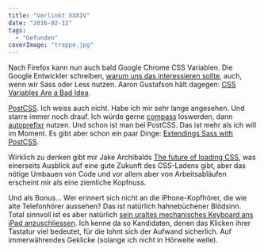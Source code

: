 ```yaml
---
title: "Verlinkt XXXIV"
date: "2016-02-12"
tags:
  - "Gefunden"
coverImage: "treppe.jpg"
---
```


Nach Firefox kann nun auch bald Google Chrome CSS Variablen. Die Google Entwickler schreiben, [warum uns das interessieren sollte](https://developers.google.com/web/updates/2016/02/css-variables-why-should-you-care), auch, wenn wir Sass oder Less nutzen. Aaron Gustafson hält dagegen: [CSS Variables Are a Bad Idea](https://www.aaron-gustafson.com/notebook/css-variables-are-a-bad-idea/).

[PostCSS](https://github.com/postcss/postcss). Ich weiss auch nicht. Habe ich mir sehr lange angesehen. Und starre immer noch drauf. Ich würde gerne [compass](http://compass-style.org/) loswerden, dann [autoprefixr](https://github.com/postcss/autoprefixer) nutzen. Und schon ist man bei PostCSS. Das ist mehr als ich will im Moment. Es gibt aber schon ein paar Dinge: [Extendings Sass with PostCSS](http://ashleynolan.co.uk/blog/extend-sass-with-postcss).

Wirklich zu denken gibt mir Jake Archibalds [The future of loading CSS](https://jakearchibald.com/2016/link-in-body), was einerseits Ausblick auf eine gute Zukunft des CSS-Ladens gibt, aber das nötige Umbauen von Code und vor allem aber von Arbeitsabläufen erscheint mir als eine ziemliche Kopfnuss.

Und als Bonus… Wer erinnert sich nicht an die iPhone-Kopfhörer, die wie alte Telefonhörer aussehen? Das ist natürlich hahnebüchener Blödsinn. Total sinnvoll ist es aber natürlich [sein uraltes mechanisches Keyboard ans iPad anzuschliessen](https://afterpad.com/how-to-use-classic-mechanical-keyboards-on-modern-ipads/). Ich kenne da so Kandidaten, denen das Klicken ihrer Tastatur viel bedeutet, für die lohnt sich der Aufwand sicherlich. Auf immerwährendes Geklicke (solange ich nicht in Hörweite weile).
